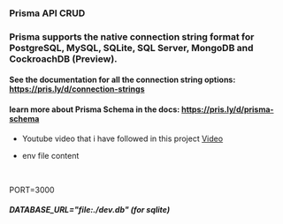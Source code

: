 ### Prisma API CRUD


### Prisma supports the native connection string format for PostgreSQL, MySQL, SQLite, SQL Server, MongoDB and CockroachDB (Preview).
#### See the documentation for all the connection string options: https://pris.ly/d/connection-strings


#### learn more about Prisma Schema in the docs: https://pris.ly/d/prisma-schema

* Youtube video that i have followed in this project <a href="https://www.youtube.com/watch?v=HCJmlvgO2WY">Video</a>

* env file content
</br>
<p>PORT=3000</p>
<h5>DATABASE_URL="file:./dev.db" (for sqlite)</h5>